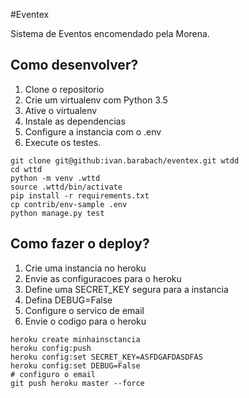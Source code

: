 #Eventex

Sistema de Eventos encomendado pela Morena.

## Como desenvolver?

1. Clone o repositorio
2. Crie um virtualenv com Python 3.5
3. Ative o virtualenv
4. Instale as dependencias
5. Configure a instancia com o .env
6. Execute os testes.

```console
git clone git@github:ivan.barabach/eventex.git wtdd
cd wttd
python -m venv .wttd
source .wttd/bin/activate
pip install -r requirements.txt
cp contrib/env-sample .env
python manage.py test
```

## Como fazer o deploy?

1. Crie uma instancia no heroku
2. Envie as configuracoes para o heroku
3. Define uma SECRET_KEY segura para a instancia
4. Defina  DEBUG=False
5. Configure o servico de email
6. Envie o codigo para o heroku

```console
heroku create minhainsctancia
heroku config:push
heroku config:set SECRET_KEY=ASFDGAFDASDFAS
heroku config:set DEBUG=False
# configuro o email
git push heroku master --force

```
